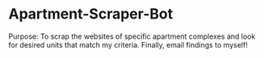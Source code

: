 # Apartment-Scraper-Bot
Purpose: To scrap the websites of specific apartment complexes and look for desired units that match my criteria. Finally, email findings to myself!
